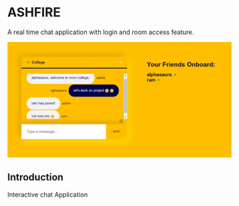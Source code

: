 # ASHFIRE
A real time chat application with login and room access feature.

<img src="client/Ashfire.PNG">



## Introduction
Interactive chat Application

